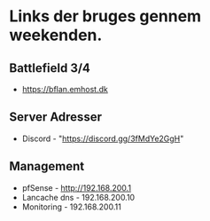 # Links der bruges gennem weekenden.

## Battlefield 3/4
- https://bflan.emhost.dk 


## Server Adresser
-  Discord -  "https://discord.gg/3fMdYe2GgH"


## Management
- pfSense - http://192.168.200.1
- Lancache dns - 192.168.200.10
- Monitoring - 192.168.200.11
